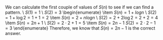 We can calculate the first couple of values of $S(n)$ to see if we can find a pattern. \\
$S(1) = 1$ \\
$S(2) = 3$
\begin{enumerate}
\item $S(n)=1+logn$ \\
$S(2) = 1+\log{2} = 1+1 = 2$
\item $S(n)=2+nlogn$ \\
$S(2) = 2+2 \log{2} = 2+2 = 4$
\item $S(n)=2n+1$ \\
$S(2) = 2 \cdot 2 + 1 = 5$
\item $S(n)=2n-1$
$S(2) = 2 \cdot 2 - 1 = 3$
\end{enumerate}
Therefore, we know that $S(n)=2n-1$ is the correct answer.
